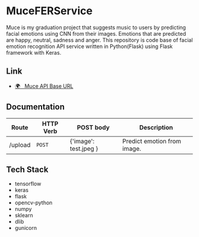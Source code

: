 # MuceFERService

Muce is my graduation project that suggests music to users by predicting facial emotions using CNN from their images. Emotions that are predicted are happy, neutral, sadness and anger. This repository is code base of facial emotion recognition API service written in Python(Flask) using Flask framework with Keras.

## Link

- [🌍 &nbsp; Muce API Base URL](https://muce-fer-api-service.herokuapp.com/)

## Documentation

| Route   | HTTP Verb | POST body             | Description                 |
| ------- | --------- | --------------------- | --------------------------- |
| /upload | `POST`    | {'image': test.jpeg } | Predict emotion from image. |

## Tech Stack

- tensorflow
- keras
- flask
- opencv-python
- numpy
- sklearn
- dlib
- gunicorn
